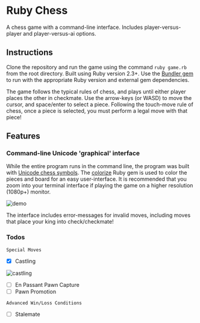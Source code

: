 # Ruby Chess

A chess game with a command-line interface. Includes player-versus-player and player-versus-ai options.

## Instructions

Clone the repository and run the game using the command `ruby game.rb` from the root directory. Built using Ruby version 2.3+. Use the [Bundler gem](https://github.com/bundler/bundler-site) to run with the appropriate Ruby version and external gem dependencies.

The game follows the typical rules of chess, and plays until either player places the other in checkmate. Use the arrow-keys (or WASD) to move the cursor, and space/enter to select a piece. Following the touch-move rule of chess, once a piece is selected, you must perform a legal move with that piece!

## Features

### Command-line Unicode 'graphical' interface



While the entire program runs in the command line, the program was built with [Unicode chess symbols](https://en.wikipedia.org/wiki/Chess_symbols_in_Unicode). The [colorize](https://github.com/fazibear/colorize) Ruby gem is used to color the pieces and board for an easy user-interface. It is recommended that you zoom into your terminal interface if playing the game on a higher resolution (1080p+) monitor.

![demo](https://github.com/etgrieco/ruby-chess/blob/master/docs/demo.gif?raw=true)

The interface includes error-messages for invalid moves, including moves that place your king into check/checkmate!

### Todos
`Special Moves`
- [x] Castling

![castling](https://github.com/etgrieco/ruby-chess/blob/master/docs/castling.gif?raw=true)

- [ ] En Passant Pawn Capture
- [ ] Pawn Promotion

`Advanced Win/Loss Conditions`
- [ ] Stalemate

